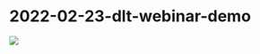 # 2022-02-23-dlt-webinar-demo

![](https://firebasestorage.googleapis.com/v0/b/firescript-577a2.appspot.com/o/imgs%2Fapp%2Fitang%2FeEMBUnSv3e.png?alt=media&token=8629ac39-8eea-46ff-80c3-af553d7aae2e)
